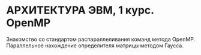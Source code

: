 # АРХИТЕКТУРА ЭВМ, 1 курс. OpenMP

Знакомство со стандартом распараллеливания команд метода OpenMP. Параллельное нахождение определителя матрицы методом Гаусса.
